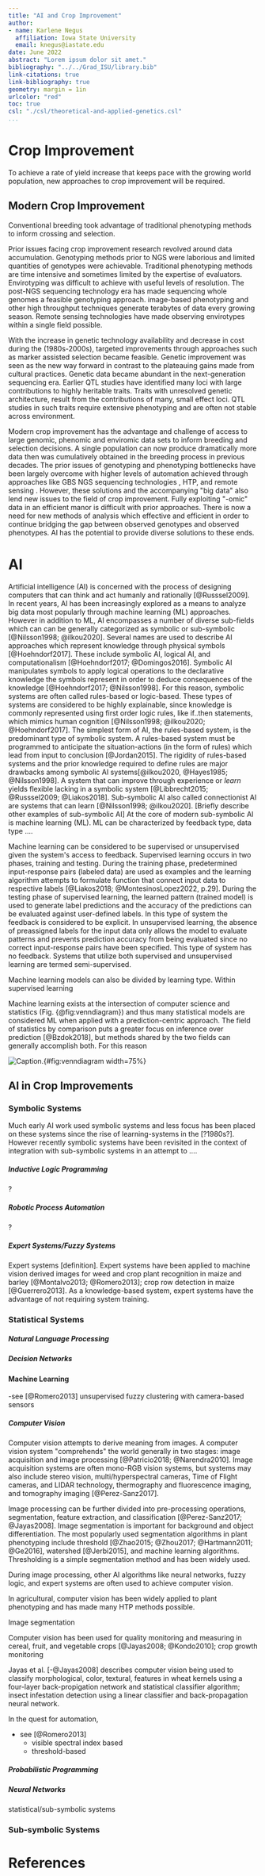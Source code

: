 ```yaml
---
title: "AI and Crop Improvement"
author:
- name: Karlene Negus
  affiliation: Iowa State University
  email: knegus@iastate.edu
date: June 2022
abstract: "Lorem ipsum dolor sit amet."
bibliography: "../../Grad_ISU/library.bib"
link-citations: true
link-bibliography: true
geometry: margin = 1in
urlcolor: "red"
toc: true
csl: "./csl/theoretical-and-applied-genetics.csl"
...
```


<!---
# Example Section

Lorem ipsum dolor sit amet, consectetur adipisicing elit, sed do eiusmod tempor incididunt ut labore et dolore magna aliqua

In-text reference to Fig. {@fig:phybreed1}.

![Caption.](../Images/PhysiologicalBreeding.jpg){#fig:phybreed1}

Lorem ipsum dolor sit amet, consectetur adipisicing elit, sed do eiusmod tempor incididunt ut labore et dolore magna aliqua citation [@Duvick2005]. See sec. @sec:example-section
-->
# Crop Improvement

To achieve a rate of yield increase that keeps pace with the growing world population, new approaches to crop improvement will be required.

## Modern Crop Improvement

Conventional breeding took advantage of traditional phenotyping methods to inform crossing and selection.

Prior issues facing crop improvement research revolved around data accumulation. Genotyping methods prior to NGS were laborious and limited quantities of genotypes were achievable. Traditional phenotyping methods are time intensive and sometimes limited by the expertise of evaluators. Envirotyping was difficult to achieve with useful levels of resolution. The post-NGS sequencing technology era has made sequencing whole genomes a feasible genotyping approach. image-based phenotyping and other high throughput techniques generate terabytes of data every growing season. Remote sensing technologies have made observing envirotypes within a single field possible.

<!--- phenotyping + selection + genotyping -->
With the increase in genetic technology availability and decrease in cost during the (1980s-2000s), targeted improvements through approaches such as marker assisted selection became feasible. Genetic improvement was seen as the new way forward in contrast to the plateauing gains made from cultural practices. Genetic data became abundant in the next-generation sequencing era. Earlier QTL studies have identified many loci with large contributions to highly heritable traits. Traits with unresolved genetic architecture, result from the contributions of many, small effect loci. QTL studies in such traits require extensive phenotyping and are often not stable across environment.

<!--- phenotyping + selection + genotyping = resulting problems -->



<!---In recent years focus has returned to approaching crop improvement from all angles. An example of a breeding approach that integrates many different types of data is physiological breeding. Reynolds and Langridge [-@Reynolds2016] break physiological breeding into 6 parts - crops design, genetic resource exploration, phenotyping, genetic analysis, hybridization and progeny selection, and genetic gain evaluation via multi-location testing. This framework helps describe the purpose of obtaining genomic, phenomic and enviromic data during the current breeding cycle and why dissection of traits, genetically and physiologically, is important for -->


Modern crop improvement has the advantage and challenge of access to large genomic, phenomic and enviromic data sets<!--- genomic, phenomic and enviromic should have been defined in earlier section --> to inform breeding and selection decisions. A single population can now produce dramatically more data then was cumulatively obtained in the breeding process in previous decades. The prior issues of genotyping and phenotyping bottlenecks have been largely overcome with higher levels of automation achieved through approaches like GBS NGS sequencing technologies <!--- more specific -->, HTP, and remote sensing <!--- These should have been mentioned previously -->. However, these solutions and the accompanying "big data" also lend new issues to the field of crop improvement. Fully exploiting "-omic" data in an efficient manor is difficult with prior approaches<!--like...-->. There is now a need for new methods of analysis which effective and efficient in order to continue bridging the gap between observed genotypes and observed phenotypes. AI has the potential to provide diverse solutions to these ends.

# AI

Artificial intelligence (AI) is concerned with the process of designing computers that can think and act humanly and rationally [@Russsel2009]. In recent years, AI has been increasingly explored as a means to analyze big data most popularly through machine learning (ML) approaches. However in addition to ML, AI encompasses a number of diverse sub-fields which can can be generally categorized as symbolic or sub-symbolic [@Nilsson1998; @ilkou2020]. Several names are used to describe AI approaches which represent knowledge through physical symbols [@Hoehndorf2017]. These include symbolic AI, logical AI, and computationalism [@Hoehndorf2017; @Domingos2016]. Symbolic AI manipulates symbols to apply logical operations to the declarative knowledge the symbols represent in order to deduce consequences of the knowledge [@Hoehndorf2017; @Nilsson1998]. For this reason, symbolic systems are often called rules-based or logic-based. These types of systems are considered to be highly explainable, since knowledge is commonly represented using first order logic rules, like if..then statements, which mimics human cognition [@Nilsson1998; @ilkou2020; @Hoehndorf2017]. The simplest form of AI, the rules-based system, is the predominant type of symbolic system. A rules-based system must be programmed to anticipate the situation-actions (in the form of rules) which lead from input to conclusion [@Jordan2015]. <!---Other examples of symbolic AI include [expert systems, inductive logic programming, and robotic process automation [@] ]--> The rigidity of rules-based systems and the prior knowledge required to define rules are major drawbacks among symbolic AI systems[@ilkou2020, @Hayes1985; @Nilsson1998]. A system that can improve through experience or *learn* yields flexible lacking in a symbolic system [@Libbrecht2015; @Russsel2009; @Liakos2018]. Sub-symbolic AI also called connectionist AI are systems that can learn [@Nilsson1998; @ilkou2020]. [Briefly describe other examples of sub-symbolic AI] At the core of modern sub-symbolic AI is machine learning (ML). ML can be characterized by feedback type, data type <!--- discrete vs continuous --> ....

Machine learning can be considered to be supervised or unsupervised given the system's access to feedback. Supervised learning occurs in two phases, training and testing. During the training phase, predetermined input-response pairs (labeled data) are used as examples and the learning algorithm attempts to formulate function that connect input data to respective labels [@Liakos2018; @MontesinosLopez2022, p.29]. During the testing phase of supervised learning, the learned pattern (trained model) is used to generate label predictions and the accuracy of the predictions can be evaluated against user-defined labels. In this type of system the feedback is considered to be explicit. In unsupervised learning, the absence of preassigned labels for the input data only allows the model to evaluate patterns and prevents prediction accuracy from being evaluated since no correct input-response pairs have been specified. This type of system has no feedback. Systems that utilize both supervised and unsupervised learning are termed semi-supervised.

Machine learning models can also be divided by learning type. Within supervised learning

Machine learning exists at the intersection of computer science and statistics (Fig. {@fig:venndiagram}) and thus many statistical models are considered ML when applied with a prediction-centric approach. The field of statistics by comparison puts a greater focus on inference over prediction [@Bzdok2018], but methods shared by the two fields can generally accomplish both. For this reason

![Caption.](../Images/MLvsStats.svg){#fig:venndiagram width=75%}

## AI in Crop Improvements

<!--a) yield results that are meaningful biologically (interpretable), b) feasible computationally (efficient), c) have high fidelity to plants represented (accuracy), d) achieves improvement (predictive/useful). -->

<!--- Logic Based & Knowledge Based Systems: *Automation* -->
### Symbolic Systems

Much early AI work used symbolic systems and less focus has been placed on these systems since the rise of learning-systems in the [?1980s?]. However recently symbolic systems have been revisited in the context of integration with sub-symbolic systems in an attempt to ....

##### Inductive Logic Programming
?
##### Robotic Process Automation
?
##### Expert Systems/Fuzzy Systems

Expert systems [definition]. Expert systems have been applied to machine vision derived images for weed and crop plant recognition in maize and barley [@Montalvo2013; @Romero2013]; crop row detection in maize [@Guerrero2013]. As a knowledge-based system, expert systems have the advantage of not requiring system training.

### Statistical Systems

##### Natural Language Processing

##### Decision Networks

#### Machine Learning
-see [@Romero2013] unsupervised fuzzy clustering with camera-based sensors

##### Computer Vision

Computer vision attempts to derive meaning from images. A computer vision system "comprehends" the world generally in two stages: image acquisition and image processing [@Patricio2018; @Narendra2010]. Image acquisition systems are often mono-RGB vision systems, but systems may also include stereo vision, multi/hyperspectral cameras, Time of Flight cameras, and LIDAR technology, thermography and fluorescence imaging, and tomography imaging [@Perez-Sanz2017].

<!-- Image Acquisition -->

Image processing can be further divided into pre-processing operations, segmentation, feature extraction, and classification [@Perez-Sanz2017; @Jayas2008]. Image segmentation is important for background and object differentiation. <!-- In plant phenotyping, image segmentation is important for vegetation monitoring, estimation of LAI, plant nutritional status, fractional vegetation cover measurements, growth characteristics, weed detection and crop identification. (get cites from @Coy2016)--> The most popularly used segmentation algorithms in plant phenotyping include threshold [@Zhao2015; @Zhou2017; @Hartmann2011; @Ge2016], watershed [@Jerbi2015], and machine learning algorithms. Thresholding is a simple segmentation method and has been widely used.

During image processing, other AI algorithms like neural networks, fuzzy logic, and expert systems are often used to achieve computer vision.

In agricultural, computer vision has been widely applied to plant phenotyping and has made many HTP methods possible.

Image segmentation

Computer vision has been used for quality monitoring and measuring in cereal, fruit, and vegetable crops [@Jayas2008; @Kondo2010]; crop growth monitoring

Jayas et al. [-@Jayas2008] <!-- Review Article which summarizes work from students of Jayas--> describes computer vision being used to classify morphological, color, textural, features in wheat kernels using a four-layer back-propigation network and statistical classifier algorithm; insect infestation detection using a linear classifier and back-propagation neural network.

In the quest for automation,
- see [@Romero2013]
  - visible spectral index based
  - threshold-based
##### Probabilistic Programming

##### Neural Networks

statistical/sub-symbolic systems

### Sub-symbolic Systems

#####

# References

